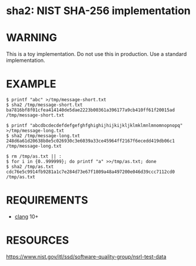 # sha2: NIST SHA-256 implementation

# WARNING

This is a toy implementation. Do not use this in production. Use a standard implementation.

# EXAMPLE

```console
$ printf "abc" >/tmp/message-short.txt
$ sha2 /tmp/message-short.txt
ba7816bf8f01cfea414140de5dae2223b00361a396177a9cb410ff61f20015ad  /tmp/message-short.txt

$ printf "abcdbcdecdefdefgefghfghighijhijkijkljklmklmnlmnomnopnopq" >/tmp/message-long.txt
$ sha2 /tmp/message-long.txt
248d6a61d20638b8e5c026930c3e6039a33ce45964ff2167f6ecedd419db06c1  /tmp/message-long.txt

$ rm /tmp/as.txt || :
$ for i in {0..999999}; do printf "a" >>/tmp/as.txt; done
$ sha2 /tmp/as.txt
cdc76e5c9914fb9281a1c7e284d73e67f1809a48a497200e046d39ccc7112cd0  /tmp/as.txt
```

# REQUIREMENTS

* [clang](https://clang.llvm.org/) 10+

# RESOURCES

https://www.nist.gov/itl/ssd/software-quality-group/nsrl-test-data
